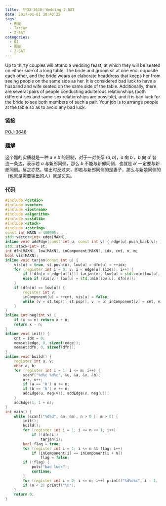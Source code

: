 ```yaml
---
title: 「POJ-3648」Wedding-2-SAT
date: 2017-01-01 18:43:25
tags:
  - 图论
  - Tarjan
  - 2-SAT
categories:
  - OI
  - 图论
  - 2-SAT
---
```

Up to thirty couples will attend a wedding feast, at which they will be seated on either side of a long table. The bride and groom sit at one end, opposite each other, and the bride wears an elaborate headdress that keeps her from seeing people on the same side as her. It is considered bad luck to have a husband and wife seated on the same side of the table. Additionally, there are several pairs of people conducting adulterous relationships (both different-sex and same-sex relationships are possible), and it is bad luck for the bride to see both members of such a pair. Your job is to arrange people at the table so as to avoid any bad luck.
<!-- more -->
### 链接
[POJ-3648](http://poj.org/problem?id=3648)
### 题解
这个题的实质就是一种 $a \vee b$ 的限制，对于一对关系 $(a, b)$，$a$ 向 $b'$，$b$ 向 $a'$ 各连一条边，表示若 $a$ 与新郎同侧，那么 $b$ 不能与新郎同侧，也就是 $b'$ 一定要与新郎同侧。反之亦然。输出时反过来，即若与新郎同侧的是妻子，那么与新娘同侧的（也就是需要输出的人）就是丈夫。
### 代码
``` cpp
#include <cstdio>
#include <vector>
#include <iostream>
#include <algorithm>
#include <cstdlib>
#include <stack>
#include <cstring>
const int MAXN = 400005;
std::vector<int> edge[MAXN];
inline void addEdge(const int u, const int v) { edge[u].push_back(v); }
std::stack<int> st;
int dfn[MAXN], low[MAXN], inComponent[MAXN], idx, cnt, n, m;
bool vis[MAXN];
inline void tarjan(const int u) {
	vis[u] = true, st.push(u), low[u] = dfn[u] = ++idx;
	for (register int i = 0, v; i < edge[u].size(); i++) {
		if (!dfn[v = edge[u][i]]) tarjan(v), low[u] = std::min(low[u], low[v]);
		else if (vis[v]) low[u] = std::min(low[u], dfn[v]);
	}
	if (dfn[u] == low[u]) {
		register int v;
		inComponent[u] = ++cnt, vis[u] = false;
		while (v = st.top(), st.pop(), v != u) inComponent[v] = cnt, vis[v] = false;
	}
}
inline int neg(int x) {
    if (x <= n) return x + n;
    return x - n;
}
inline void init() {
    cnt = idx = 0;
    memset(edge, 0, sizeof(edge));
    memset(dfn, 0, sizeof(dfn));
}
inline void build() {
    register int u, v;
    char a, b;
    for (register int i = 1; i <= m; i++) {
        scanf("%d%c %d%c", &u, &a, &v, &b);
        u++, v++;
        if (a == 'h') u += n;
        if (b == 'h') v += n;
        addEdge(u, neg(v)), addEdge(v, neg(u));
    }
    addEdge(1, 1 + n);
}
int main() {
    while (scanf("%d%d", &n, &m), n > 0 || m > 0) {
        init();
        build();
        for (register int i = 1; i <= n << 1; i++)
            if (!dfn[i])
                tarjan(i);
        bool flag = true;
        for (register int i = 1; i <= n && flag; i++)
            if (inComponent[i] == inComponent[i + n])
                flag = false;
        if (!flag) {
            puts("bad luck");
            continue;
        }
        for (register int i = 2; i <= n; i++) printf("%d%c%c", i - 1, (inComponent[i] > inComponent[i + n]) ? 'w' : 'h', " \n"[i == n]);
        if (n < 2) printf("\n");
    }
	return 0;
}
```

